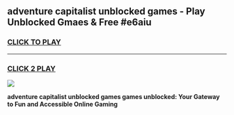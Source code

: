 
## adventure capitalist unblocked games - Play Unblocked Gmaes & Free #e6aiu
<h3>
<a href="https://news.freeplayer.one?title=adventure_capitalist_unblocked_games&ref=24F">CLICK TO PLAY</a></h3>
<hr>

<h3>
<a href="https://news.freeplayer.one?title=adventure_capitalist_unblocked_games&ref=24F">CLICK 2 PLAY</a>
  
</h3>

<a href="https://news.freeplayer.one?title=adventure_capitalist_unblocked_games&ref=24F/"><img src="https://clearcache.store/games.png"></a>


**adventure capitalist unblocked games games unblocked: Your Gateway to Fun and Accessible Online Gaming**
